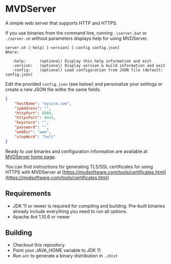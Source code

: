 # MVDServer

A simple web server that supports HTTP and HTTPS.

If you use binaries from the command line, running `.\server.bat` or `./server.sh` without parameters displays help for using MVDServer.

```text
server.sh [-help] [-version] [-config config.json]
Where:

   -help:      (optional) Display this help information and exit
   -version:   (optional) Display version & build information and exit
   -config:    (optional) Load configuration from JSON file (default: config.json)
```

Edit the provided `config.json` (see below) and personalize your settings or create a new JSON file withe the same fields.

```JSON
{
    "hostName": "mysite.com",
    "ipAddress": "",
    "httpPort": 8080,
    "httpsPort": 8443,
    "keystore": "",
    "password": "",
    "webDir": "www",
    "stopWord": "halt"
}
```
Ready to use binaries and configuration information are available at [MVDServer home page](https://www.mvdsoftware.com/tools/mvdserver.html).

You can find instructions for generating TLS/SSL certificates for using HTTPS with MVDServer at [https://mvdsoftware.com/tools/certificates.html](https://mvdsoftware.com/tools/certificates.html)

## Requirements

- JDK 11 or newer is required for compiling and building. Pre-built binaries already include everything you need to run all options.
- Apache Ant 1.10.6 or newer

## Building

- Checkout this repository.
- Point your JAVA_HOME variable to JDK 11
- Run `ant` to generate a binary distribution in `./dist`
